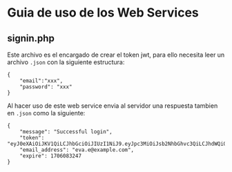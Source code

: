 # Guia de uso de los Web Services
## signin.php
Este archivo es el encargado de crear el token jwt, para ello necesita leer un archivo `.json` con la siguiente estructura:  
```
{
    "email":"xxx",
    "password": "xxx"
}
```
Al hacer uso de este web service envia al servidor una respuesta tambien en `.json` como la siguiente:
```
{
    "message": "Successful login",
    "token": "eyJ0eXAiOiJKV1QiLCJhbGciOiJIUzI1NiJ9.eyJpc3MiOiJsb2NhbGhvc3QiLCJhdWQiOiJUSEVfQVVESUVOQ0UiLCJpYXQiOjE3MDYwODMxODcsIm5iZiI6MTcwNjA4MzE5NywiZXhwIjoxNzA2MDgzMjQ3LCJkYXRhIjp7ImRuaSI6IjExMTIyMjMzMyIsIm5vbWJyZSI6IkV2YSIsImFwZWxsaWRvMSI6IkV2YW5zIiwiYXBlbGxpZG8yIjoiTWlsbGVyIiwiRW1haWwiOiJldmEuZUBleGFtcGxlLmNvbSJ9fQ.TRHoI_gXwLmbaflaUa9iZzGvoR_KmQ9bR34EgwVJQwA",
    "email_address": "eva.e@example.com",
    "expire": 1706083247
}
```